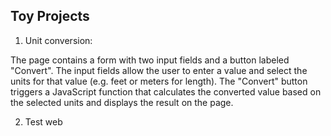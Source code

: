 ## Toy Projects

1. Unit conversion:
 
The page contains a form with two input fields and a button labeled "Convert". The input fields allow the user to enter a value and select the units for that value (e.g. feet or meters for length). The "Convert" button triggers a JavaScript function that calculates the converted value based on the selected units and displays the result on the page.

2. Test web
